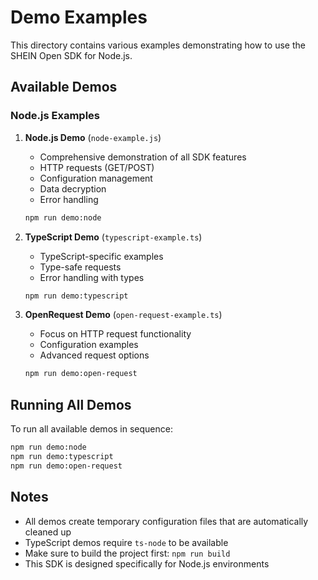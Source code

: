 # Demo Examples

This directory contains various examples demonstrating how to use the SHEIN Open SDK for Node.js.

## Available Demos

### Node.js Examples

1. **Node.js Demo** (`node-example.js`)
   - Comprehensive demonstration of all SDK features
   - HTTP requests (GET/POST)
   - Configuration management
   - Data decryption
   - Error handling
   ```bash
   npm run demo:node
   ```

2. **TypeScript Demo** (`typescript-example.ts`)
   - TypeScript-specific examples
   - Type-safe requests
   - Error handling with types
   ```bash
   npm run demo:typescript
   ```

3. **OpenRequest Demo** (`open-request-example.ts`)
   - Focus on HTTP request functionality
   - Configuration examples
   - Advanced request options
   ```bash
   npm run demo:open-request
   ```

## Running All Demos

To run all available demos in sequence:

```bash
npm run demo:node
npm run demo:typescript
npm run demo:open-request
```

## Notes

- All demos create temporary configuration files that are automatically cleaned up
- TypeScript demos require `ts-node` to be available
- Make sure to build the project first: `npm run build`
- This SDK is designed specifically for Node.js environments